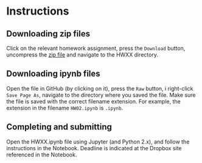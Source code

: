 # Instructions

## Downloading zip files

Click on the relevant homework assignment, press the `Download` button, 
uncompress the [zip file](https://en.wikipedia.org/wiki/Zip_(file_format))
and navigate to the HWXX directory.

## Downloading ipynb files

Open the file in GitHub (by clicking on it), press the `Raw` button, i
right-click `Save Page As`, navigate to the directory where you saved the file.
Make sure the file is saved with the correct filename extension.
For example, the extension in the filename
`HW02.ipynb` is `.ipynb`.


## Completing and submitting

Open the HWXX.ipynb file using Jupyter (and Python 2.x), and follow the instructions in the Notebook. Deadline is indicated at the Dropbox site referenced in the Notebook.
